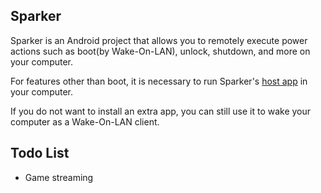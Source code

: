 ## Sparker

Sparker is an Android project that allows you to remotely execute power actions such as boot(by Wake-On-LAN), unlock, shutdown, and more on your computer.

For features other than boot, it is necessary to run Sparker's [host app](https://github.com/koharubiyori/Sparker-Host) in your computer.

If you do not want to install an extra app, you can still use it to wake your computer as a Wake-On-LAN client.

## Todo List

* Game streaming
